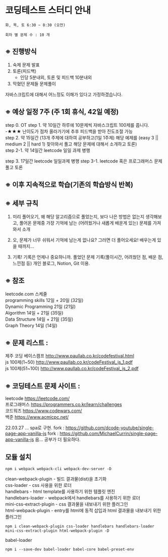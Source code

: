 # 코딩테스트 스터디 안내

    화, 목, 토 6:30 ~ 8:30 (오전)

    회차 별 문제 수 : 10 개

## ※ 진행방식

1. 숙제 문제 발표
2. 토론(피드백)
   - 인당 5분내외, 토론 및 피드백 10분내외
3. 막혔던 문제들 문제풀이

자바스크립트에 대해서 어느정도 이해가 있다고 가정하겠습니다.

## ※ 예상 일정 7주 (주 1회 휴식, 42일 예정)

step 0. OT
step 1. 약 10일간 하루에 10문제씩 자바스크립트 100제를 풉니다.  
 -★★★ 난이도가 점차 올라가기에 추후 피드백을 받아 진도조절 가능  
step 2. 약 15일간 (13개 주제에 대하여 공부하고(1일 1주제) 해당 예제를 (easy 3 || medium 2 || hard 1) 찾아와서 풀고 해당 문제에 대해서 소개하고 토론)  
step 2-1. 약 14일간 leetcode 일일 과제 병행

step 3. 17일간 leetcode 일일과제 병행
step 3-1. leetcode 혹은 프로그래머스 문제풀고 토론

## ※ 이후 지속적으로 학습(기존의 학습방식 반복)

## ※ 세부 규칙

1. 미리 풀어오기, 왜 해당 알고리즘으로 풀었는지, 보다 나은 방법은 없는지 생각해보고, 풀어온 문제중 가장 기억에 남는 (어려웠거나 새롭게 배운게 있는) 문제를 가져와서 소개

2. 오, 문제가 너무 쉬워서 기억에 남는게 없나요? 그러면 더 풀어오세요! 배우는게 있을 때까지...

3. 기록!
   기록은 언제나 중요하니까. 풀었던 문제 기록(풀이시간, 어려웠던 점, 배운 점, 느낀점 등) 개인 블로그, Notion, Git 이용.

## ※ 참조

leetcode.com 스케줄  
programming skills 12일 + 20일 (32일)  
Dynamic Programming 21일 (21일)  
Algorithm 14일 + 21일 (35일)  
Data Structure 14일 + 21일 (35일)  
Graph Theory 14일 (14일)

## ※ 문제 리스트 :

제주 코딩 베이스캠프 http://www.paullab.co.kr/codefestival.html  
js 100제(1~50) http://www.paullab.co.kr/codeFestival_js_1.pdf  
js 100제(51~100) http://www.paullab.co.kr/codeFestival_js_2.pdf

## ※ 코딩테스트 문제 사이트 :

leetcode https://leetcode.com/  
프로그래머스 https://programmers.co.kr/learn/challenges  
코드워즈 https://www.codewars.com/  
백준 https://www.acmicpc.net/

22.03.27 ... spa로 구현.
fork : https://github.com/dcode-youtube/single-page-app-vanilla-js
fork : https://github.com/MichaelCurrin/single-page-app-vanilla-js
음... 공부가 더 필요하다.

## 모듈 설치

    npm i webpack webpack-cli webpack-dev-server -D

clean-webpack-plugin - 빌드 결과물(dist)을 초기화  
css-loader - css 사용을 위한 로더  
handlebars - html template를 사용하기 위한 템플릿 엔진  
handlebars-loader - webpack에서 handlebars를 사용하기 위한 로더  
mini-css-extract-plugin - css 결과물을 내보내기 위한 플러그인  
html-webpack-plugin - entry를 html에 동적 삽입과 html 결과물을 내보내기 위한 플러그인

    npm i clean-webpack-plugin css-loader handlebars handlebars-loader mini-css-extract-plugin html-webpack-plugin -D

babel-loader

    npm i --save-dev babel-loader babel-core babel-preset-env

